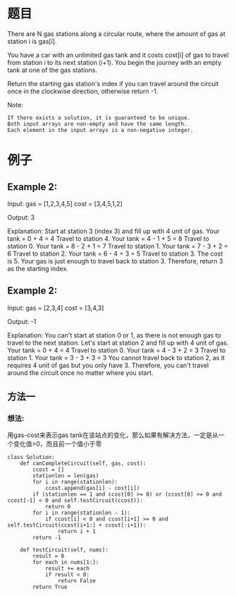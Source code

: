 # 题目
There are N gas stations along a circular route, where the amount of gas at station i is gas[i].

You have a car with an unlimited gas tank and it costs cost[i] of gas to travel from station i to its next station (i+1). You begin the journey with an empty tank at one of the gas stations.

Return the starting gas station's index if you can travel around the circuit once in the clockwise direction, otherwise return -1.

Note:

    If there exists a solution, it is guaranteed to be unique.
    Both input arrays are non-empty and have the same length.
    Each element in the input arrays is a non-negative integer.

# 例子
## Example 2:
Input: 
gas  = [1,2,3,4,5]
cost = [3,4,5,1,2]

Output: 3

Explanation:
Start at station 3 (index 3) and fill up with 4 unit of gas. Your tank = 0 + 4 = 4
Travel to station 4. Your tank = 4 - 1 + 5 = 8
Travel to station 0. Your tank = 8 - 2 + 1 = 7
Travel to station 1. Your tank = 7 - 3 + 2 = 6
Travel to station 2. Your tank = 6 - 4 + 3 = 5
Travel to station 3. The cost is 5. Your gas is just enough to travel back to station 3.
Therefore, return 3 as the starting index.

## Example 2:

Input: 
gas  = [2,3,4]
cost = [3,4,3]

Output: -1

Explanation:
You can't start at station 0 or 1, as there is not enough gas to travel to the next station.
Let's start at station 2 and fill up with 4 unit of gas. Your tank = 0 + 4 = 4
Travel to station 0. Your tank = 4 - 3 + 2 = 3
Travel to station 1. Your tank = 3 - 3 + 3 = 3
You cannot travel back to station 2, as it requires 4 unit of gas but you only have 3.
Therefore, you can't travel around the circuit once no matter where you start.

## 方法一
### 想法:
用gas-cost来表示gas tank在该站点的变化，那么如果有解决方法，一定是从一个变化值>0，而且前一个值小于零
```
class Solution:
    def canCompleteCircuit(self, gas, cost):
        ccost = []
        stationlen = len(gas)
        for i in range(stationlen):
            ccost.append(gas[i] - cost[i])
        if (stationlen == 1 and ccost[0] >= 0) or (ccost[0] >= 0 and ccost[-1] < 0 and self.testCircuit(ccost)):
            return 0
        for i in range(stationlen - 1):
            if ccost[i] < 0 and ccost[i+1] >= 0 and self.testCircuit(ccost[i+1:] + ccost[:i+1]):
                return i + 1
        return -1

    def testCircuit(self, nums):
        result = 0
        for each in nums[1:]:
            result += each
            if result < 0:
                return False
        return True
```
